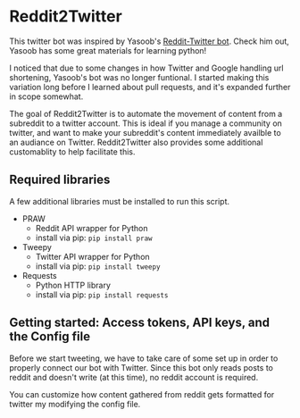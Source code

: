 Reddit2Twitter
=======

This twitter bot was inspired by Yasoob's [Reddit-Twitter bot](https://github.com/yasoob/Reddit-Twitter-bot). Check him out, Yasoob has some great materials for learning python!

I noticed that due to some changes in how Twitter and Google handling url shortening, Yasoob's bot was no longer funtional. I started making this variation long before I learned about pull requests, and it's expanded further in scope somewhat.

The goal of Reddit2Twitter is to automate the movement of content from a subreddit to a twitter account. This is ideal if you manage a community on twitter, and want to make your subreddit's content immediately availble to an audiance on Twitter. Reddit2Twitter also provides some additional customablity to help facilitate this.

Required libraries
-----------
A few additional libraries must be installed to run this script.

- PRAW
  * Reddit API wrapper for Python
  * install via pip:  ```pip install praw```
- Tweepy
  * Twitter API wrapper for Python
  * install via pip: ```pip install tweepy```
- Requests
  * Python HTTP library
  * install via pip: ```pip install requests```

Getting started: Access tokens, API keys, and the Config file
-----------
Before we start tweeting, we have to take care of some set up in order to properly connect our bot with Twitter. Since this bot only reads posts to reddit and doesn't write (at this time), no reddit account is required.

You can customize how content gathered from reddit gets formatted for twitter my modifying the config file.


